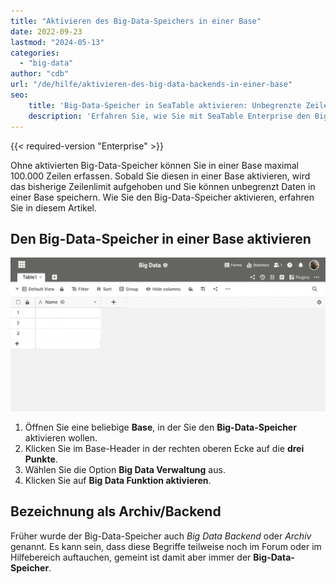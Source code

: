 ```yaml
---
title: "Aktivieren des Big-Data-Speichers in einer Base"
date: 2022-09-23
lastmod: "2024-05-13"
categories: 
  - "big-data"
author: "cdb"
url: "/de/hilfe/aktivieren-des-big-data-backends-in-einer-base"
seo:
    title: 'Big-Data-Speicher in SeaTable aktivieren: Unbegrenzte Zeilen im Enterprise-Abo'
    description: 'Erfahren Sie, wie Sie mit SeaTable Enterprise den Big-Data-Speicher aktivieren, das 100.000-Zeilen-Limit überwinden und Millionen Datensätze archivieren können.'
---
```


{{< required-version "Enterprise" >}}

Ohne aktivierten Big-Data-Speicher können Sie in einer Base maximal 100.000 Zeilen erfassen. Sobald Sie diesen in einer Base aktivieren, wird das bisherige Zeilenlimit aufgehoben und Sie können unbegrenzt Daten in einer Base speichern. Wie Sie den Big-Data-Speicher aktivieren, erfahren Sie in diesem Artikel.

## Den Big-Data-Speicher in einer Base aktivieren

![So aktivieren Sie das Big Data Backend](images/activate-big-data.gif)

1. Öffnen Sie eine beliebige **Base**, in der Sie den **Big-Data-Speicher** aktivieren wollen.
2. Klicken Sie im Base-Header in der rechten oberen Ecke auf die **drei Punkte**.
3. Wählen Sie die Option **Big Data Verwaltung** aus.
4. Klicken Sie auf **Big Data Funktion aktivieren**.

## Bezeichnung als Archiv/Backend

Früher wurde der Big-Data-Speicher auch _Big Data Backend_ oder _Archiv_ genannt. Es kann sein, dass diese Begriffe teilweise noch im Forum oder im Hilfebereich auftauchen, gemeint ist damit aber immer der **Big-Data-Speicher**.
